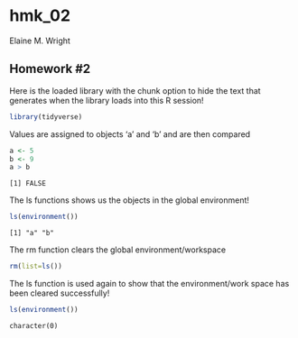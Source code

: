 hmk_02
================
Elaine M. Wright

## Homework \#2

Here is the loaded library with the chunk option to hide the text that
generates when the library loads into this R session!

``` r
library(tidyverse)
```

Values are assigned to objects ‘a’ and ‘b’ and are then compared

``` r
a <- 5
b <- 9
a > b
```

    [1] FALSE

The ls functions shows us the objects in the global environment!

``` r
ls(environment())
```

    [1] "a" "b"

The rm function clears the global environment/workspace

``` r
rm(list=ls())
```

The ls function is used again to show that the environment/work space
has been cleared successfully!

``` r
ls(environment())
```

    character(0)
